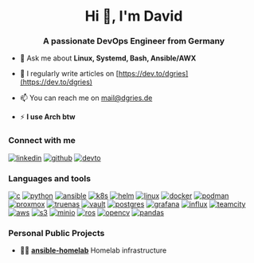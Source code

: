 <h1 align="center">Hi 👋, I'm David</h1>
<h3 align="center">A passionate DevOps Engineer from Germany</h3>


- 💬 Ask me about **Linux, Systemd, Bash, Ansible/AWX**

- 📝 I regularly write articles on [https://dev.to/dgries](https://dev.to/dgries)

- 📫 You can reach me on [mail@dgries.de](mailto:mail@dgries.de)

- ⚡ **I use Arch btw**

### Connect with me

[![linkedin][linkedin-shield]][linkedin-url]
[![github][github-shield]][github-url]
[![devto][devto-shield]][devto-url]

### Languages and tools

[![c][c-shield]][c-url]
[![python][python-shield]][python-url]
[![ansible][ansible-shield]][ansible-url]
[![k8s][k8s-shield]][k8s-url]
[![helm][helm-shield]][helm-url]
[![linux][linux-shield]][linux-url]
[![docker][docker-shield]][docker-url]
[![podman][podman-shield]][podman-url]
[![proxmox][proxmox-shield]][proxmox-url]
[![truenas][truenas-shield]][truenas-url]
[![vault][vault-shield]][vault-url]
[![postgres][postgres-shield]][postgres-url]
[![grafana][grafana-shield]][grafana-url]
[![influx][influx-shield]][influx-url]
[![teamcity][teamcity-shield]][teamcity-url]
[![aws][aws-shield]][aws-url]
[![s3][s3-shield]][s3-url]
[![minio][minio-shield]][minio-url]
[![ros][ros-shield]][ros-url]
[![opencv][opencv-shield]][opencv-url]
[![pandas][pandas-shield]][pandas-url]

### Personal Public Projects

- 👨‍💻 [**ansible-homelab**](https://github.com/justsomescripts/ansible-homelab) Homelab infrastructure

[github-shield]: https://img.shields.io/badge/GitHub-181717.svg?style=for-the-badge&logo=GitHub&logoColor=white
[github-url]: https://github.com/justsomescripts
[devto-shield]: https://img.shields.io/badge/dev.to-0A0A0A.svg?style=for-the-badge&logo=devdotto&logoColor=white
[devto-url]: https://dev.to/justsomescripts
[linkedin-shield]: https://img.shields.io/badge/LinkedIn-0A66C2.svg?style=for-the-badge&logo=LinkedIn&logoColor=white
[linkedin-url]: https://www.linkedin.com/in/dgries
[c-shield]: https://img.shields.io/badge/C-A8B9CC.svg?style=for-the-badge&logo=C&logoColor=black
[c-url]: https://www.open-std.org/jtc1/sc22/wg14/
[python-shield]: https://img.shields.io/badge/Python-3776AB.svg?style=for-the-badge&logo=Python&logoColor=white
[python-url]: https://www.python.org/
[ansible-shield]: https://img.shields.io/badge/Ansible-EE0000.svg?style=for-the-badge&logo=Ansible&logoColor=white
[ansible-url]: https://www.ansible.com/
[k8s-shield]: https://img.shields.io/badge/Kubernetes-326CE5.svg?style=for-the-badge&logo=Kubernetes&logoColor=white
[k8s-url]: https://kubernetes.io/
[helm-shield]: https://img.shields.io/badge/Helm-0F1689.svg?style=for-the-badge&logo=Helm&logoColor=white
[helm-url]: https://helm.sh/
[linux-shield]: https://img.shields.io/badge/Linux-FCC624.svg?style=for-the-badge&logo=Linux&logoColor=black
[linux-url]: https://www.linux.org/
[docker-shield]: https://img.shields.io/badge/Docker-2496ED.svg?style=for-the-badge&logo=Docker&logoColor=white
[docker-url]: https://www.docker.com/
[podman-shield]: https://img.shields.io/badge/Podman-892CA0.svg?style=for-the-badge&logo=Podman&logoColor=white
[podman-url]: https://podman.io/
[proxmox-shield]: https://img.shields.io/badge/Proxmox-E57000.svg?style=for-the-badge&logo=Proxmox&logoColor=white
[proxmox-url]: https://www.proxmox.com/
[truenas-shield]: https://img.shields.io/badge/TrueNAS-0095D5.svg?style=for-the-badge&logo=TrueNAS&logoColor=white
[truenas-url]: https://www.proxmox.com/
[vault-shield]: https://img.shields.io/badge/Vault-FFEC6E.svg?style=for-the-badge&logo=Vault&logoColor=black
[vault-url]: https://www.vaultproject.io/
[postgres-shield]: https://img.shields.io/badge/PostgreSQL-4169E1.svg?style=for-the-badge&logo=PostgreSQL&logoColor=white
[postgres-url]: https://www.postgresql.org/
[grafana-shield]: https://img.shields.io/badge/Grafana-F46800.svg?style=for-the-badge&logo=Grafana&logoColor=white
[grafana-url]: https://grafana.com/
[influx-shield]: https://img.shields.io/badge/InfluxDB-22ADF6.svg?style=for-the-badge&logo=InfluxDB&logoColor=white
[influx-url]: https://www.influxdata.com/
[teamcity-shield]: https://img.shields.io/badge/TeamCity-000000.svg?style=for-the-badge&logo=TeamCity&logoColor=white
[teamcity-url]: https://www.jetbrains.com/teamcity/
[aws-shield]: https://img.shields.io/badge/Amazon%20AWS-232F3E.svg?style=for-the-badge&logo=Amazon-AWS&logoColor=white
[aws-url]: https://aws.amazon.com/
[s3-shield]: https://img.shields.io/badge/Amazon%20S3-569A31.svg?style=for-the-badge&logo=Amazon-S3&logoColor=white
[s3-url]: https://aws.amazon.com/s3/
[minio-shield]: https://img.shields.io/badge/MinIO-C72E49.svg?style=for-the-badge&logo=MinIO&logoColor=white
[minio-url]: https://min.io/
[opencv-shield]: https://img.shields.io/badge/OpenCV-5C3EE8.svg?style=for-the-badge&logo=OpenCV&logoColor=white
[opencv-url]: https://opencv.org/
[ros-shield]: https://img.shields.io/badge/ROS-22314E.svg?style=for-the-badge&logo=ROS&logoColor=white
[ros-url]: https://www.google.com/search?q=ROS
[pandas-shield]: https://img.shields.io/badge/pandas-150458.svg?style=for-the-badge&logo=pandas&logoColor=white
[pandas-url]: https://pandas.pydata.org/
